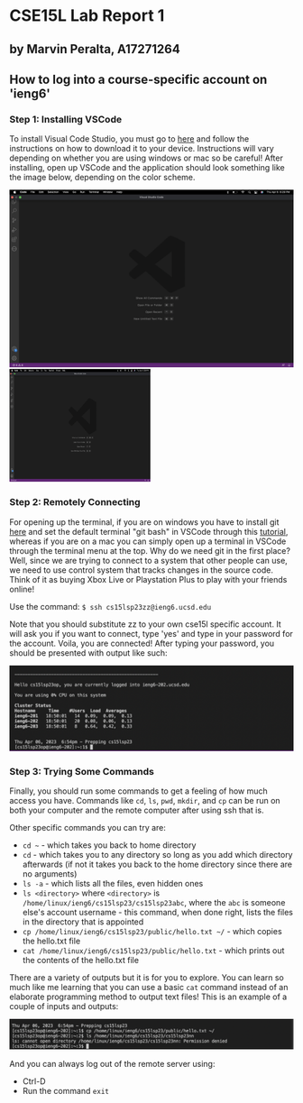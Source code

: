 # **CSE15L Lab Report 1**

## by Marvin Peralta, A17271264

## **How to log into a course-specific account on 'ieng6'**

### **Step 1: Installing VSCode**

To install Visual Code Studio, you must go to [here](https://code.visualstudio.com/) and follow the instructions on how to download it to your device. Instructions will vary depending on whether you are using windows or mac so be careful! After installing, open up VSCode and the application should look something like the image below, depending on the color scheme.

![Image](VSCode_Startup.png)
<img src="VSCode_Startup.png" alt="VSCodeStartup" width="250" height="200">

### **Step 2: Remotely Connecting**

For opening up the terminal, if you are on windows you have to install git [here](https://gitforwindows.org) and set the default terminal "git bash" in VSCode through this [tutorial](https://stackoverflow.com/a/50527994), whereas if you are on a mac you can simply open up a terminal in  VSCode through the terminal menu at the top. Why do we need git in the first place? Well, since we are trying to connect to a system that other people can use, we need to use control system that tracks changes in the source code. Think of it as buying Xbox Live or Playstation Plus to play with your friends online!

Use the command:
`$ ssh cs15lsp23zz@ieng6.ucsd.edu`

Note that you should substitute zz to your own cse15l specific account. It will ask you if you want to connect, type 'yes' and type in your password for the account. Voila, you are connected! After typing your password, you should be presented with output like such:

![Image](Remote_Connection.png)

### **Step 3: Trying Some Commands**

Finally, you should run some commands to get a feeling of how much access you have. Commands like `cd`, `ls`, `pwd`, `mkdir`, and `cp` can be run on both your computer and the remote computer after using ssh that is.

Other specific commands you can try are:
* `cd ~` - which takes you back to home directory
* `cd` - which takes you to any directory so long as you add which directory afterwards (if not it takes you back to the home directory since there are no arguments)
* `ls -a` - which lists all the files, even hidden ones
* `ls <directory>` where `<directory>` is `/home/linux/ieng6/cs15lsp23/cs15lsp23abc`, where the `abc` is someone else's account username - this command, when done right, lists the files in the directory that is appointed
* `cp /home/linux/ieng6/cs15lsp23/public/hello.txt ~/` - which copies the hello.txt file 
* `cat /home/linux/ieng6/cs15lsp23/public/hello.txt` - which prints out the contents of the hello.txt file

There are a variety of outputs but it is for you to explore. You can learn so much like me learning that you can use a basic `cat` command instead of an elaborate programming method to output text files! This is an example of a couple of inputs and outputs:

![Image](Commands.png)

And you can always log out of the remote server using:
* Ctrl-D
* Run the command `exit`

